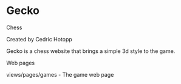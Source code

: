 # Gecko
Chess

Created by Cedric Hotopp

Gecko is a chess website that brings a simple 3d style to the game.

Web pages

views/pages/games - The game web page
